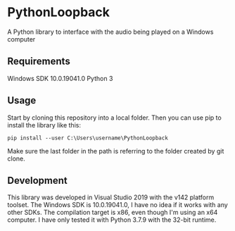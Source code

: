 # PythonLoopback
A Python library to interface with the audio being played on a Windows computer

## Requirements
Windows SDK 10.0.19041.0
Python 3

## Usage
Start by cloning this repository into a local folder. Then you can use pip to install the library like this:
```
pip install --user C:\Users\username\PythonLoopback
```
Make sure the last folder in the path is referring to the folder created by git clone.

## Development
This library was developed in Visual Studio 2019 with the v142 platform toolset. The Windows SDK is 10.0.19041.0, I have no idea if it works with any other SDKs. The compilation target is x86, even though I'm using an x64 computer. I have only tested it with Python 3.7.9 with the 32-bit runtime.
